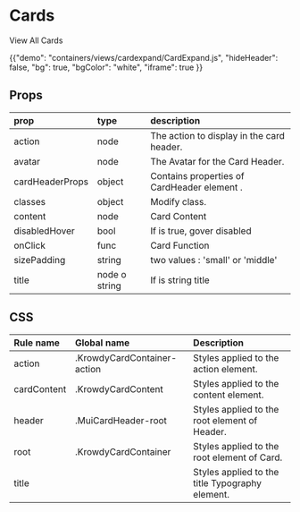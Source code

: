 # Cards 

<p class="description">View All Cards </p>

{{"demo": "containers/views/cardexpand/CardExpand.js", "hideHeader": false, "bg": true, "bgColor": "white", "iframe": true }}

<h2> Props </h2>

| prop             | type    | description                 |
| :----------------|:--------| :---------------------------|
| action           | node    | The action to display in the card header.|
| avatar      | node  | The Avatar for the Card Header.  |
| cardHeaderProps   | object  | Contains properties of CardHeader element . |
| classes  | object  | Modify class.   |
| content | node  | Card Content  |
| disabledHover | bool  |  If is true,  gover disabled |
| onClick | func  | Card Function |
| sizePadding   | string  |  two values : 'small' or 'middle'   |  
| title   | node o string  |  If is string title     | 


<h2> CSS </h2>


| Rule name   | Global name | Description             |
| :-----------|:--------| :---------------------------|
| action |  .KrowdyCardContainer-action   | Styles applied to the action element.|
| cardContent |  .KrowdyCardContent  | Styles applied to the content element.|
| header      |  .MuiCardHeader-root | Styles applied to the root element of Header.  |
| root | .KrowdyCardContainer   |   Styles applied to the root element of Card.|
| title   |   | Styles applied to the title Typography element.|
